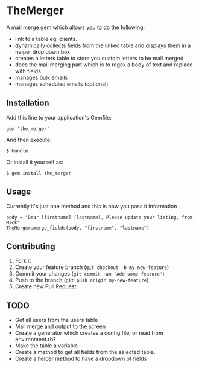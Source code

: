 # TheMerger

A mail merge gem which allows you to do the following;
- link to a table eg: clients. 
- dynamically collects fields from the linked table and displays them in a helper drop down box
- creates a letters table to store you custom letters to be mail merged
- does the mail merging part which is to regex a body of text and replace with fields
- manages bulk emails
- manages scheduled emails (optional)

## Installation

Add this line to your application's Gemfile:

    gem 'the_merger'

And then execute:

    $ bundle

Or install it yourself as:

    $ gem install the_merger

## Usage

Currently it's just one method and this is how you pass it information

    body = "Dear [firstname] [lastname], Please update your listing, from Mick"
    TheMerger.merge_fields(body, "firstname", "lastname")


## Contributing

1. Fork it
2. Create your feature branch (`git checkout -b my-new-feature`)
3. Commit your changes (`git commit -am 'Add some feature'`)
4. Push to the branch (`git push origin my-new-feature`)
5. Create new Pull Request

## TODO

- Get all users from the users table
- Mail merge and output to the screen
- Create a generator which creates a config file, or read from environment.rb?
- Make the table a variable
- Create a method to get all fields from the selected table.
- Create a helper method to have a dropdown of fields

